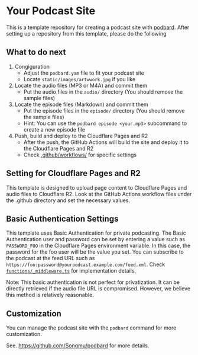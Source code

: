 # Your Podcast Site

This is a template repository for creating a podcast site with [podbard](https://github.com/Songmu/podbard). After setting up a repository from this template, please do the following

## What to do next

1. Congiguration
    - Adjust the `podbard.yam` file to fit your podcast site
    - Locate `static/images/artwwork.jpg` if you like
2. Locate the audio files (MP3 or M4A) and commit them
    - Put the audio files in the `audio/` directory (You should remove the sample files)
3. Locate the episode files (Markdown) and commit them
    - Put the episode files in the `episode/` directory (You should remove the sample files)
    - Hint: You can use the `podbard episode <your.mp3>` subcommand to create a new episode file
4. Push, build and deploy to the Cloudflare Pages and R2
    - After the push, the GitHub Actions will build the site and deploy it to the Cloudflare Pages and R2
    - Check [.github/workflows/](./.github/workflows/) for specific settings

## Setting for Cloudflare Pages and R2

This template is designed to upload page content to Cloudflare Pages and audio files to Cloudflare R2. Look at the GitHub Actions workflow files under the .github directory and set the necessary values.

## Basic Authentication Settings

This template uses Basic Authentication for private podcasting. The Basic Authentication user and password can be set by entering a value such as `PASSWORD_FOO` in the Cloudflare Pages environment variable. In this case, the password for the foo user will be the value you set. You can subscribe to the podcast at the feed URL such as `https://foo:password@yourpodcast.example.com/feed.xml`. Check [`functions/_middleware.ts`](./functions/_middleware.ts) for implementation details.

Note: This basic authentication is not perfect for privatization. It can be directly retrieved if the audio file URL is compromised. However, we believe this method is relatively reasonable.

## Customization

You can manage the podcast site with the `podbard` command for more customization.

See. <https://github.com/Songmu/podbard> for more details.
